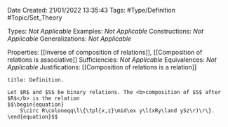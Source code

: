 <div class="topSpace"></div>

Date Created: 21/01/2022 13:35:43
Tags: #Type/Definition #Topic/Set_Theory

Types: <i>Not Applicable</i>
Examples: <i>Not Applicable</i> 
Constructions: <i>Not Applicable</i>
Generalizations: <i>Not Applicable</i>

Properties: [[Inverse of composition of relations]], [[Composition of relations is associative]]
Sufficiencies: <i>Not Applicable</i>
Equivalences: <i>Not Applicable</i>
Justifications: [[Composition of relations is a relation]]

``` ad-Definition
title: Definition.

Let $R$ and $S$ be binary relations. The <b>composition of $S$ after $R$</b> is the relation
$$\begin{equation}
    S\circ R\coloneqq\l\{\tpl{x,z}\mid\ex y\l(xRy\land ySz\r)\r\}.
\end{equation}$$

```
